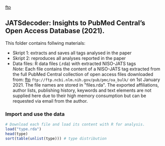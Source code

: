 [ftp](ftp://example.com/foo)
## JATSdecoder: Insights to PubMed Central’s Open Access Database (2021).
This folder contains follwing materials:
- Skript 1: extracts and saves all tags analysed in the paper
- Skript 2: reproduces all analyses reported in the paper
- Data files: R data files (.rda) with extracted NISO-JATS tags<br>
*Note:* Each file contains the content of a NISO-JATS tag extracted from the full PubMed Central collection of open access files downloaded from:  [ftp](ftp://ftp.ncbi.nlm.nih.gov/pub/pmc/oa_bulk/) `ftp://ftp.ncbi.nlm.nih.gov/pub/pmc/oa_bulk/` on 1st January 2021. The file names are stored in "files.rda". The exported affiliations, author lists, publishing history, keywords and text elements are not supplied here due to their high memory consumption but can be requested via email from the author.   

### Import and use the data
``` r
# Download each file and load its content with R for analysis. 
load("type.rda")
head(type)
sort(table(unlist(type))) # type distribution
``` 

